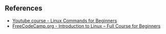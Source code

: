 ## References
* [Youtube course - Linux Commands for Beginners](https://www.youtube.com/playlist?list=PLT98CRl2KxKHaKA9-4_I38sLzK134p4GJ)
* [FreeCodeCamp.org - Introduction to Linux – Full Course for Beginners](https://www.youtube.com/watch?v=sWbUDq4S6Y8)